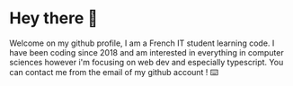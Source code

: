 # Hey there 👋

Welcome on my github profile, I am a French IT student learning code. I have been coding since 2018 and am interested in everything in computer sciences however i'm focusing on web dev and especially typescript. You can contact me from the email of my github account ! ⌨️
